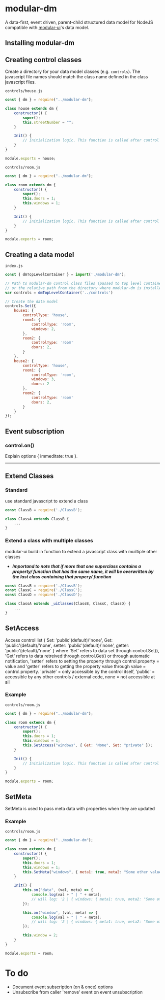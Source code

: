 # modular-dm

A data-first, event driven, parent-child structured data model for NodeJS compatible with [modular-ui](https://github.com/bccsa/modular-ui)'s data model.

## Installing modular-dm

## Creating control classes

Create a directory for your data model classes (e.g. `controls`). The javascript file names should match the class name defined in the class javascript files.

`controls/house.js`

```javascript
const { dm } = require("../modular-dm");

class house extends dm {
    constructor() {
        super();
        this.streetNumber = "";
    }

    Init() {
        // Initialization logic. This function is called after control creation.
    }
}

module.exports = house;
```

`controls/room.js`

```javascript
const { dm } = require("../modular-dm");

class room extends dm {
    constructor() {
        super();
        this.doors = 1;
        this.windows = 1;
    }

    Init() {
        // Initialization logic. This function is called after control creation.
    }
}

module.exports = room;
```

## Creating a data model

`index.js`

```javascript
const { dmTopLevelContainer } = import('./modular-dm');

// Path to modular-dm control class files (passed to top level container) should be the absolute path to the control files directory
// or the relative path from the directory where modular-dm is installed.
var controls = dmTopLevelContainer('../controls')

// Create the data model
controls.Set({
    house1: {
        controlType: 'house',
        room1: {
            controlType: 'room',
            windows: 2,
        },
        room2: {
            controlType: 'room'
            doors: 2,
        }
    },
    house2: {
        controlType: 'house',
        room1: {
            controlType: 'room',
            windows: 3,
            doors: 2
        },
        room2: {
            controlType: 'room'
            doors: 2,
        }
    }
});
```

## Event subscription

### control.on()

Explain options { immeditate: true }.

---

## Extend Classes

### Standard

use standard javascript to extend a class

```js
const ClassB = require('./ClassB');

class ClassA extends ClassB {
    ...
}
```

### Extend a class with multiple classes

modular-ui build in function to extend a javascript class with muiltiple other classes

-   **_Importand to note that if more that one superclass contains a property/ function that has the same name, it will be overwritten by the last class containing that propery/ function_**

```js
const ClassB = require('./ClassB');
const ClassC = require('./ClassC');
const ClassD = require('./ClassD');

class ClassA extends _uiClasses(ClassB, ClassC, ClassD) {
    ...
}
```

## SetAccess

Access control list { Set: 'public'(default)/'none', Get: 'public'(default)/'none', setter: 'public'(default)/'none', getter: 'public'(default)/'none' }
where 'Set' refers to data set through control.Set(),
'Get' refers to data retreived through control.Get() or through automatic notification,
'setter' refers to setting the property through control.property = value and
'getter' refers to getting the property value through value = control.property.
'private' = only accessible by the control itself,
'public' = accessible by any other controls / external code, none = not accessible at all

### Example

`controls/room.js`

```javascript
const { dm } = require("../modular-dm");

class room extends dm {
    constructor() {
        super();
        this.doors = 1;
        this.windows = 1;
        this.SetAccess("windows", { Get: "None", Set: "private" });
    }

    Init() {
        // Initialization logic. This function is called after control creation.
    }
}

module.exports = room;
```

## SetMeta

SetMeta is used to pass meta data with properties when they are updated

### Example

`controls/room.js`

```javascript
const { dm } = require("../modular-dm");

class room extends dm {
    constructor() {
        super();
        this.doors = 1;
        this.windows = 1;
        this.SetMeta("windows", { meta1: true, meta2: "Some other value" });
    }

    Init() {
        this.on("data", (val, meta) => {
            console.log(val + " | " + meta);
            // will log: '2 | { windows: { meta1: true, meta2: "Some other value" } }'
        });

        this.on("window", (val, meta) => {
            console.log(val + " | " + meta);
            // will log: '2 | { windows: { meta1: true, meta2: "Some other value" } }'
        });

        this.window = 2;
    }
}

module.exports = room;
```

# To do

-   Document event subscription (on & once) options
-   Unsubscribe from caller 'remove' event on event unsubscription
